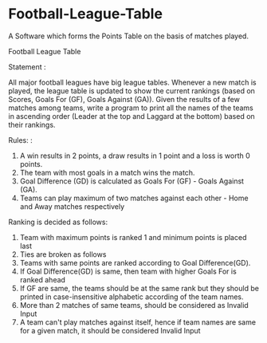 # Football-League-Table
A Software which forms the Points Table on the basis of matches played.

Football League Table

Statement :

All major football leagues have big league tables. Whenever a new match is played, the league table is updated to show the current rankings (based on Scores, Goals For (GF), Goals Against (GA)). Given the results of a few matches among teams, write a program to print all the names of the teams in ascending order (Leader at the top and Laggard at the bottom) based on their rankings.

Rules: :

1. A win results in 2 points, a draw results in 1 point and a loss is worth 0 points.
2. The team with most goals in a match wins the match.
3. Goal Difference (GD) is calculated as Goals For (GF) - Goals Against (GA).
4. Teams can play maximum of two matches against each other - Home and Away matches respectively

Ranking is decided as follows:

1. Team with maximum points is ranked 1 and minimum points is placed last
2. Ties are broken as follows
3. Teams with same points are ranked according to Goal Difference(GD).
4. If Goal Difference(GD) is same, then team with higher Goals For is ranked ahead
5. If GF are same, the teams should be at the same rank but they should be printed in case-insensitive alphabetic according of the team      names.
6. More than 2 matches of same teams, should be considered as Invalid Input
7. A team can't play matches against itself, hence if team names are same for a given match, it should be considered Invalid Input
